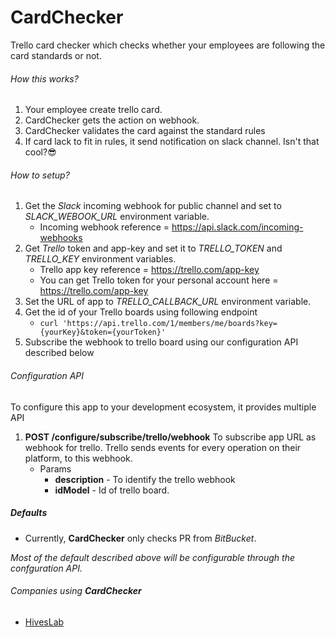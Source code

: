 # CardChecker
Trello card checker which checks whether your employees are following the card standards or not.

###### How this works?
1. Your employee create trello card.
2. CardChecker gets the action on webhook.
3. CardChecker validates the card against the standard rules
4. If card lack to fit in rules, it send notification on slack channel. Isn't that cool?😎

###### How to setup?
1. Get the *Slack* incoming webhook for public channel and set to *SLACK_WEBOOK_URL* environment variable.
    - Incoming webhook reference = https://api.slack.com/incoming-webhooks
2. Get *Trello* token and app-key and set it to *TRELLO_TOKEN* and *TRELLO_KEY* environment variables.
    - Trello app key reference = https://trello.com/app-key
    - You can get Trello token for your personal account here = https://trello.com/app-key
3. Set the URL of app to *TRELLO_CALLBACK_URL* environment variable.
4. Get the id of your Trello boards using following endpoint
    - `curl 'https://api.trello.com/1/members/me/boards?key={yourKey}&token={yourToken}'`
5. Subscribe the webhook to trello board using our configuration API described below

###### Configuration API
To configure this app to your development ecosystem, it provides multiple API

1. **POST /configure/subscribe/trello/webhook**
    To subscribe app URL as webhook for trello. Trello sends events for every operation on their platform, to this webhook.
    - Params
        - **description** - To identify the trello webhook
        - **idModel** - Id of trello board.

##### Defaults
- Currently, **CardChecker** only checks PR from *BitBucket*.

*Most of the default described above will be configurable through the confguration API.*

###### Companies using **CardChecker**
- [HivesLab](https://www.hiveslab.com/)
